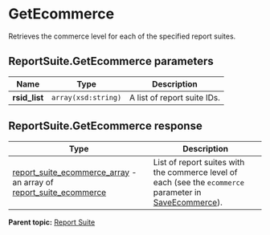 # GetEcommerce

Retrieves the commerce level for each of the specified report suites.

## ReportSuite.GetEcommerce parameters

|Name|Type|Description|
|----|----|-----------|
| **rsid_list** | `array(xsd:string)` |A list of report suite IDs.|

## ReportSuite.GetEcommerce response

|Type|Description|
|----|-----------|
| [report_suite_ecommerce_array](../../data_types/r_report_suite_ecommerce_array.md#) - an array of [report_suite_ecommerce](../../data_types/r_report_suite_ecommerce.md#) |List of report suites with the commerce level of each (see the `ecommerce` parameter in [SaveEcommerce](r_SaveEcommerce.md#)).|

**Parent topic:** [Report Suite](../../methods/report_suite/r_methods_reportsuite.md)

